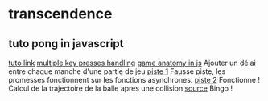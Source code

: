 # transcendence
## tuto pong in javascript
[tuto link](https://www.video-game-coder.fr/jeu-pong-javascript/)
[multiple key presses handling](https://medium.com/@dovern42/handling-multiple-key-presses-at-once-in-vanilla-javascript-for-game-controllers-6dcacae931b7)
[game anatomy in js](https://developer.mozilla.org/en-US/docs/Games/Anatomy)
Ajouter un délai entre chaque manche d'une partie de jeu
[piste 1](https://stackoverflow.com/questions/951021/what-is-the-javascript-version-of-sleep?noredirect=1&lq=1)
Fausse piste, les promesses fonctionnent sur les fonctions asynchrones.
[piste 2](https://stackoverflow.com/questions/49474023/how-to-add-a-delay-between-shots-in-javascript)
Fonctionne !
Calcul de la trajectoire de la balle apres une collision
[source](https://gamedev.stackexchange.com/questions/4253/in-pong-how-do-you-calculate-the-balls-direction-when-it-bounces-off-the-paddl)
Bingo !
